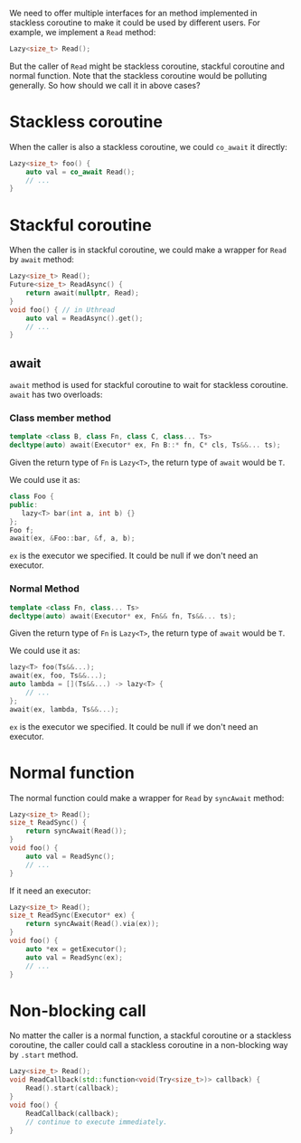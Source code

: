 We need to offer multiple interfaces for an method implemented in stackless coroutine to make it could be used by different users.
For example, we implement a `Read` method:
```C++
Lazy<size_t> Read();
```

But the caller of `Read` might be stackless coroutine, stackful coroutine and normal function. Note that the stackless coroutine would be polluting generally. So how should we call it in above cases?

# Stackless coroutine

When the caller is also a stackless coroutine, we could `co_await` it directly:
```C++
Lazy<size_t> foo() {
    auto val = co_await Read();
    // ...
}
```

# Stackful coroutine

When the caller is in stackful coroutine, we could make a wrapper for `Read` by `await` method:
```C++
Lazy<size_t> Read();
Future<size_t> ReadAsync() {
    return await(nullptr, Read);
}
void foo() { // in Uthread
    auto val = ReadAsync().get();
    // ...
}
```

## await

`await` method is used for stackful coroutine to wait for stackless coroutine. `await` has two overloads:

### Class member method

```C++
template <class B, class Fn, class C, class... Ts>
decltype(auto) await(Executor* ex, Fn B::* fn, C* cls, Ts&&... ts);
```

Given the return type of `Fn` is `Lazy<T>`, the return type of `await` would be `T`.

We could use it as:
```C++
class Foo {
public:
   lazy<T> bar(int a, int b) {}
};
Foo f;
await(ex, &Foo::bar, &f, a, b);
```

`ex` is the executor we specified. It could be null if we don't need an executor.

### Normal Method

```C++
template <class Fn, class... Ts>
decltype(auto) await(Executor* ex, Fn&& fn, Ts&&... ts);
```

Given the return type of `Fn` is `Lazy<T>`, the return type of `await` would be `T`.

We could use it as:
```C++
lazy<T> foo(Ts&&...);
await(ex, foo, Ts&&...);
auto lambda = [](Ts&&...) -> lazy<T> {
    // ...
};
await(ex, lambda, Ts&&...);
```

`ex` is the executor we specified. It could be null if we don't need an executor.

# Normal function

The normal function could make a wrapper for `Read` by `syncAwait` method:
```C++
Lazy<size_t> Read();
size_t ReadSync() {
    return syncAwait(Read());
}
void foo() {
    auto val = ReadSync();
    // ...
}
```

If it need an executor:
```C++
Lazy<size_t> Read();
size_t ReadSync(Executor* ex) {
    return syncAwait(Read().via(ex));
}
void foo() {
    auto *ex = getExecutor();
    auto val = ReadSync(ex);
    // ...
}
```

# Non-blocking call

No matter the caller is a normal function, a stackful coroutine or a stackless coroutine, the caller could call a stackless coroutine in a non-blocking way by `.start` method.
```C++
Lazy<size_t> Read();
void ReadCallback(std::function<void(Try<size_t>)> callback) {
    Read().start(callback);
}
void foo() {
    ReadCallback(callback);
    // continue to execute immediately.
}
```
